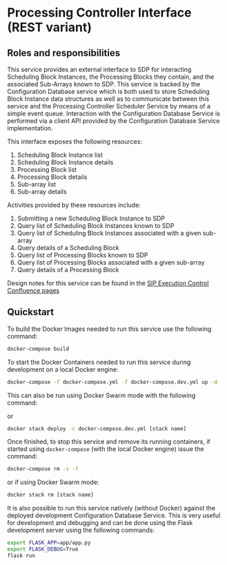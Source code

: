 # Processing Controller Interface (REST variant)

## Roles and responsibilities

This service provides an external interface to SDP for interacting 
Scheduling Block Instances, the Processing Blocks they contain, and the 
associated Sub-Arrays known to SDP. This service is backed by the 
Configuration Database service which is both used to store Scheduling Block 
Instance data structures as well as to communicate between this service and the
Processing Controller Scheduler Service by means of a simple event queue.
Interaction with the Configuration Database Service is performed via a 
client API provided by the Configuration Database Service implementation.  

This interface exposes the following resources:

1. Scheduling Block Instance list
2. Scheduling Block Instance details
3. Processing Block list
4. Processing Block details
5. Sub-array list
6. Sub-array details

Activities provided by these resources include:

1. Submitting a new Scheduling Block Instance to SDP
2. Query list of Scheduling Block Instances known to SDP
3. Query list of Scheduling Block Instances associated with a given sub-array
4. Query details of a Scheduling Block
5. Query list of Processing Blocks known to SDP
6. Query list of Processing Blocks associated with a given sub-array
7. Query details of a Processing Block

Design notes for this service can be found in the 
[SIP Execution Control Confluence pages](https://confluence.ska-sdp.org/display/WBS/SIP%3A+%5BEC%5D+Processing+Controller+Interface+Service)


## Quickstart

To build the Docker Images needed to run this service use the following command:

```bash
docker-compose build
```

To start the Docker Containers needed to run this service during development on
a local Docker engine:

```bash
docker-compose -f docker-compose.yml -f docker-compose.dev.yml up -d
```

This can also be run using Docker Swarm mode with the following command:

or 

```bash
docker stack deploy -c docker-compose.dev.yml [stack name]
```

Once finished, to stop this service and remove its running containers, if 
started using `docker-compose` (with the local Docker engine) issue the 
command:

```bash
docker-compose rm -s -f
```

or if using Docker Swarm mode:

```bash
docker stack rm [stack name]
```

It is also possible to run this service natively (without Docker) against the 
deployed development Configuration Database Service. This is very useful
for development and debugging and can be done using the Flask development server
using the following commands:

```bash
export FLASK_APP=app/app.py
export FLASK_DEBUG=True
flask run
```
